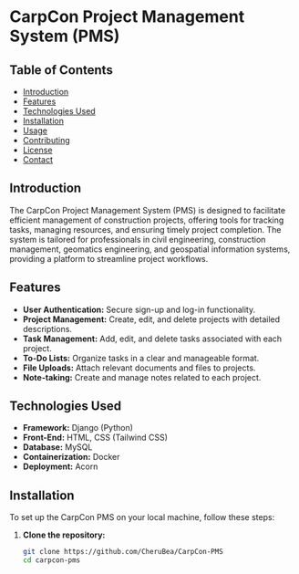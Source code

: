 # CarpCon Project Management System (PMS)

## Table of Contents
- [Introduction](#introduction)
- [Features](#features)
- [Technologies Used](#technologies-used)
- [Installation](#installation)
- [Usage](#usage)
- [Contributing](#contributing)
- [License](#license)
- [Contact](#contact)

## Introduction
The CarpCon Project Management System (PMS) is designed to facilitate efficient management of construction projects, offering tools for tracking tasks, managing resources, and ensuring timely project completion. The system is tailored for professionals in civil engineering, construction management, geomatics engineering, and geospatial information systems, providing a platform to streamline project workflows.

## Features
- **User Authentication:** Secure sign-up and log-in functionality.
- **Project Management:** Create, edit, and delete projects with detailed descriptions.
- **Task Management:** Add, edit, and delete tasks associated with each project.
- **To-Do Lists:** Organize tasks in a clear and manageable format.
- **File Uploads:** Attach relevant documents and files to projects.
- **Note-taking:** Create and manage notes related to each project.

## Technologies Used
- **Framework:** Django (Python)
- **Front-End:** HTML, CSS (Tailwind CSS)
- **Database:** MySQL
- **Containerization:** Docker
- **Deployment:** Acorn

## Installation
To set up the CarpCon PMS on your local machine, follow these steps:

1. **Clone the repository:**
   ```bash
   git clone https://github.com/CheruBea/CarpCon-PMS
   cd carpcon-pms

